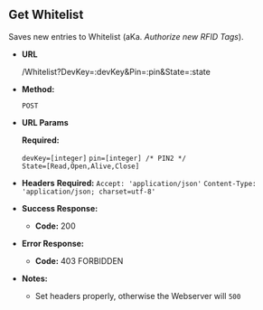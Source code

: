 **Get Whitelist**
----

Saves new entries to Whitelist (aKa. _Authorize new RFID Tags_).

* **URL**

  /Whitelist?DevKey=:devKey&Pin=:pin&State=:state

* **Method:**
  
  `POST`
  
*  **URL Params**

   **Required:**
 
   `devKey=[integer]`
   `pin=[integer] /* PIN2 */`              
   `State=[Read,Open,Alive,Close]`
* **Headers**
  **Required:**
  `Accept: 'application/json'`
  `Content-Type: 'application/json; charset=utf-8'`


* **Success Response:**
  
  * **Code:** 200 <br />
  
* **Error Response:**

  * **Code:** 403 FORBIDDEN

* **Notes:**

    * Set headers properly, otherwise the Webserver will `500`


